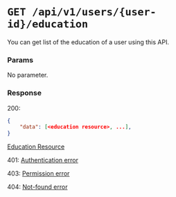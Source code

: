 # `GET /api/v1/users/{user-id}/education`
You can get list of the education of a user using this API.


### Params

No parameter.

### Response

200:
```json
{
    "data": [<education resource>, ...],
}
```

[Education Resource](../../resources/education.md)

401: [Authentication error](../../authentication-errors.md)

403: [Permission error](../../permission-errors.md)

404: [Not-found error](../../not-found-errors.md)

